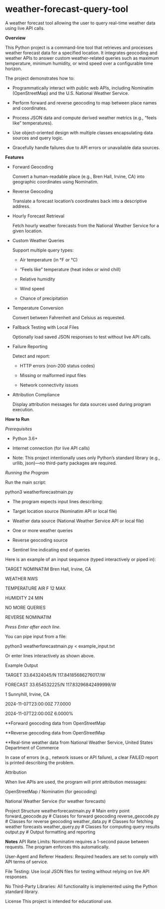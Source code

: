 # weather-forecast-query-tool
A weather forecast tool allowing the user to query real-time weather data using live API calls.

**Overview**

This Python project is a command-line tool that retrieves and processes weather forecast data for a specified location. It integrates geocoding and weather APIs to answer custom weather-related queries such as maximum temperature, minimum humidity, or wind speed over a configurable time horizon.

The project demonstrates how to:

- Programmatically interact with public web APIs, including Nominatim (OpenStreetMap) and the U.S. National Weather Service.

- Perform forward and reverse geocoding to map between place names and coordinates.

- Process JSON data and compute derived weather metrics (e.g., “feels like” temperatures).

- Use object-oriented design with multiple classes encapsulating data sources and query logic.

- Gracefully handle failures due to API errors or unavailable data sources.

**Features**

- Forward Geocoding

    Convert a human-readable place (e.g., Bren Hall, Irvine, CA) into geographic coordinates using Nominatim.

- Reverse Geocoding

    Translate a forecast location’s coordinates back into a descriptive address.

- Hourly Forecast Retrieval

    Fetch hourly weather forecasts from the National Weather Service for a given location.

- Custom Weather Queries

    Support multiple query types:

    - Air temperature (in °F or °C)

    - “Feels like” temperature (heat index or wind chill)

    - Relative humidity

    - Wind speed

    - Chance of precipitation

- Temperature Conversion

    Convert between Fahrenheit and Celsius as requested.

- Fallback Testing with Local Files

    Optionally load saved JSON responses to test without live API calls.

- Failure Reporting

    Detect and report:
  
    - HTTP errors (non-200 status codes)

    - Missing or malformed input files

    - Network connectivity issues

- Attribution Compliance

    Display attribution messages for data sources used during program execution.

**How to Run**

_Prerequisites_
- Python 3.6+

- Internet connection (for live API calls)

- Note: This project intentionally uses only Python’s standard library (e.g., urllib, json)—no third-party packages are required.

_Running the Program_

Run the main script:

python3 weatherforecastmain.py

- The program expects input lines describing:

- Target location source (Nominatim API or local file)

- Weather data source (National Weather Service API or local file)

- One or more weather queries

- Reverse geocoding source

- Sentinel line indicating end of queries

Here is an example of an input sequence (typed interactively or piped in):

TARGET NOMINATIM Bren Hall, Irvine, CA

WEATHER NWS

TEMPERATURE AIR F 12 MAX

HUMIDITY 24 MIN

NO MORE QUERIES

REVERSE NOMINATIM

_Press Enter after each line._



You can pipe input from a file:

python3 weatherforecastmain.py < example_input.txt


Or enter lines interactively as shown above.


Example Output

TARGET 33.64324045/N 117.84185686276017/W

FORECAST 33.654532225/N 117.83296842499999/W

1 Sunnyhill, Irvine, CA

2024-11-07T23:00:00Z 77.0000

2024-11-07T22:00:00Z 6.0000%

**Forward geocoding data from OpenStreetMap

**Reverse geocoding data from OpenStreetMap

**Real-time weather data from National Weather Service, United States Department of Commerce


In case of errors (e.g., network issues or API failure), a clear FAILED report is printed describing the problem.


Attribution

When live APIs are used, the program will print attribution messages:

OpenStreetMap / Nominatim (for geocoding)

National Weather Service (for weather forecasts)


Project Structure
weatherforecastmain.py             # Main entry point
forward_geocode.py      # Classes for forward geocoding
reverse_geocode.py      # Classes for reverse geocoding
weather_data.py         # Classes for fetching weather forecasts
weather_query.py        # Classes for computing query results
output.py               # Output formatting and reporting

**Notes**
API Rate Limits: Nominatim requires a 1-second pause between requests. The program enforces this automatically.

User-Agent and Referer Headers: Required headers are set to comply with API terms of service.

File Testing: Use local JSON files for testing without relying on live API responses.

No Third-Party Libraries: All functionality is implemented using the Python standard library.

License
This project is intended for educational use.
